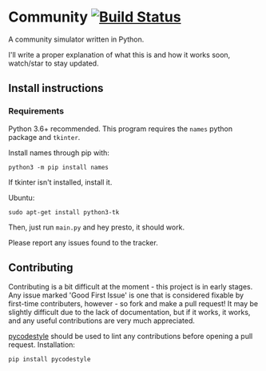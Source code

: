 # Community [![Build Status](https://travis-ci.com/jthistle/community.svg?branch=master)](https://travis-ci.com/jthistle/community)
A community simulator written in Python.

I'll write a proper explanation of what this is and how it works soon, watch/star to stay updated.

## Install instructions
### Requirements
Python 3.6+ recommended.
This program requires the `names` python package and `tkinter`.

Install names through pip with:

	python3 -m pip install names

If tkinter isn't installed, install it.

Ubuntu:
	
	sudo apt-get install python3-tk

Then, just run `main.py` and hey presto, it should work.

Please report any issues found to the tracker.

## Contributing
Contributing is a bit difficult at the moment - this project is in early stages. Any issue marked 'Good First Issue' is one that is considered fixable by first-time contributers, however - so fork and make a pull request! It may be slightly difficult due to the lack of documentation, but if it works, it works, and any useful contributions are very much appreciated.

[pycodestyle](https://pypi.org/project/pycodestyle/) should be used to lint any contributions before opening a pull request. Installation:

	pip install pycodestyle
